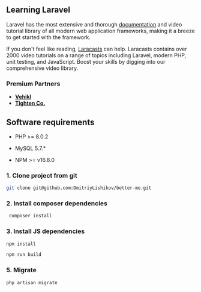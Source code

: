## Learning Laravel

Laravel has the most extensive and thorough [documentation](https://laravel.com/docs) and video tutorial library of all modern web application frameworks, making it a breeze to get started with the framework.

If you don't feel like reading, [Laracasts](https://laracasts.com) can help. Laracasts contains over 2000 video tutorials on a range of topics including Laravel, modern PHP, unit testing, and JavaScript. Boost your skills by digging into our comprehensive video library.

### Premium Partners

- **[Vehikl](https://vehikl.com/)**
- **[Tighten Co.](https://tighten.co)**

## Software requirements

-   PHP >= 8.0.2

-   MySQL 5.7.\*

-   NPM >= v16.8.0 

### 1. Clone project from git

```bash
git clone git@github.com:DmitriyLishikov/better-me.git
```

### 2. Install composer dependencies

```bash
 composer install
```

### 3. Install JS dependencies

```bash
npm install

npm run build
```

### 5. Migrate

```bash
php artisan migrate
```
